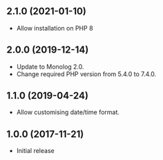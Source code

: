 ## 2.1.0 (2021-01-10)
- Allow installation on PHP 8

## 2.0.0 (2019-12-14)
- Update to Monolog 2.0.
- Change required PHP version from 5.4.0 to 7.4.0.

## 1.1.0 (2019-04-24)
- Allow customising date/time format.

## 1.0.0 (2017-11-21)
- Initial release